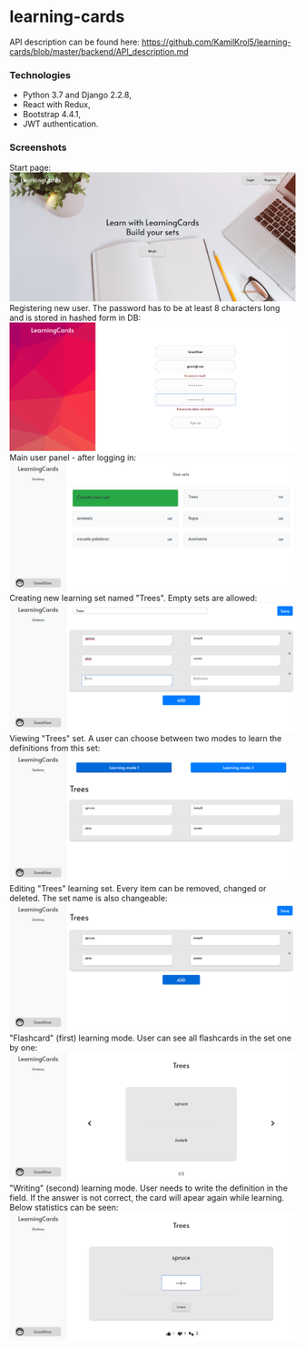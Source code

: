 # learning-cards
API description can be found here: https://github.com/KamilKrol5/learning-cards/blob/master/backend/API_description.md
### Technologies
* Python 3.7 and Django 2.2.8,
* React with Redux,
* Bootstrap 4.4.1,
* JWT authentication.
### Screenshots
Start page:   
![Screenshot](https://github.com/KamilKrol5/learning-cards/blob/master/screenshots/Screenshot_1.png)
Registering new user. The password has to be at least 8 characters long and is stored in hashed form in DB:   
![Screenshot](https://github.com/KamilKrol5/learning-cards/blob/master/screenshots/learning-cards-register.png)
Main user panel - after logging in:
![Screenshot](https://github.com/KamilKrol5/learning-cards/blob/master/screenshots/learning-cards-after-login-panel.png)
Creating new learning set named "Trees". Empty sets are allowed:
![Screenshot](https://github.com/KamilKrol5/learning-cards/blob/master/screenshots/learning-cards-adding-new-set.png)
Viewing "Trees" set. A user can choose between two modes to learn the definitions from this set:
![Screenshot](https://github.com/KamilKrol5/learning-cards/blob/master/screenshots/learning-cards-set-view.png)
Editing "Trees" learning set. Every item can be removed, changed or deleted. The set name is also changeable:
![Screenshot](https://github.com/KamilKrol5/learning-cards/blob/master/screenshots/learning-cards-editing-set.png)
"Flashcard" (first) learning mode. User can see all flashcards in the set one by one:
![Screenshot](https://github.com/KamilKrol5/learning-cards/blob/master/screenshots/learning-cards-learning-mode-cards.png)
"Writing" (second) learning mode. User needs to write the definition in the field. If the answer is not correct, the card will apear again while learning. Below statistics can be seen:
![Screenshot](https://github.com/KamilKrol5/learning-cards/blob/master/screenshots/learning-cards-learning-mode-writing.png)
